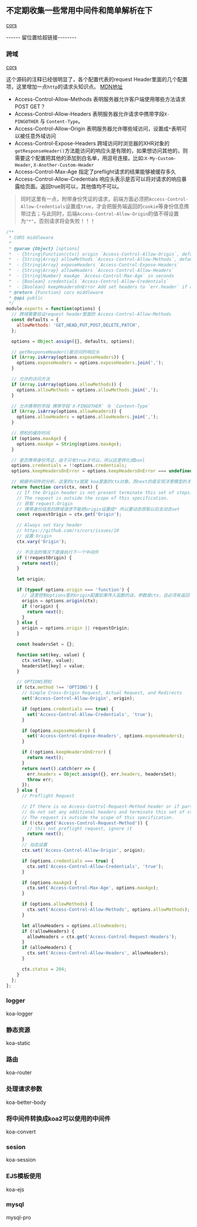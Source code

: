 ## 不定期收集一些常用中间件和简单解析在下


[cors](#跨域)

------ 留位置给超链接--------

### 跨域
[cors](https://github.com/koajs/cors/blob/master/index.js)

这个源码的注释已经很明显了，各个配置代表的request Header里面的几个配置项，这里增加一点`http`的请求头知识点。
[MDN地址](https://developer.mozilla.org/zh-CN/docs/Web/HTTP/Access_control_CORS)

* Access-Control-Allow-Methods  表明服务器允许客户端使用哪些方法请求 POST GET？
* Access-Control-Allow-Headers  表明服务器允许请求中携带字段`X-PINGOTHER` 与 `Content-Type`。
* Access-Control-Allow-Origin   表明服务器允许哪些域访问，设置成`*`表明可以被任意外域访问
* Access-Control-Expose-Headers 跨域访问时浏览器的XHR对象的`getResponseHeader()`方法能访问的响应头是有限的，如果想访问其他的，则需要这个配置把其他的添加到白名单，用逗号连接。比如:`X-My-Custom-Header`, `X-Another-Custom-Header`
* Access-Control-Max-Age        指定了preflight请求的结果能够被缓存多久
* Access-Control-Allow-Credentials  响应头表示是否可以将对请求的响应暴露给页面。返回true则可以，其他值均不可以。

> 同时这里有一点，附带身份凭证的请求，前端方面必须把`Access-Control-Allow-Credentials`设置成`true`，才会把服务端返回的`cookie`等身份信息携带过去；与此同时，后端`Access-Control-Allow-Origin`的值不得设置为`"*"`，否则请求将会失败！！！

```js
/**
 * CORS middleware
 *
 * @param {Object} [options]
 *  - {String|Function(ctx)} origin `Access-Control-Allow-Origin`, default is request Origin header
 *  - {String|Array} allowMethods `Access-Control-Allow-Methods`, default is 'GET,HEAD,PUT,POST,DELETE,PATCH'
 *  - {String|Array} exposeHeaders `Access-Control-Expose-Headers`
 *  - {String|Array} allowHeaders `Access-Control-Allow-Headers`
 *  - {String|Number} maxAge `Access-Control-Max-Age` in seconds
 *  - {Boolean} credentials `Access-Control-Allow-Credentials`
 *  - {Boolean} keepHeadersOnError Add set headers to `err.header` if an error is thrown
 * @return {Function} cors middleware
 * @api public
 */
module.exports = function(options) {
  // 跨域需要验证request header里面的 Access-Control-Allow-Methods
  const defaults = {
    allowMethods: 'GET,HEAD,PUT,POST,DELETE,PATCH',
  };

  options = Object.assign({}, defaults, options);

  // getResponseHeader()能访问的响应头
  if (Array.isArray(options.exposeHeaders)) {
    options.exposeHeaders = options.exposeHeaders.join(',');
  }

  // 允许的访问方法
  if (Array.isArray(options.allowMethods)) {
    options.allowMethods = options.allowMethods.join(',');
  }

  // 允许携带的字段 携带字段`X-PINGOTHER` 与 `Content-Type`
  if (Array.isArray(options.allowHeaders)) {
    options.allowHeaders = options.allowHeaders.join(',');
  }

  // 预检的缓存时间
  if (options.maxAge) {
    options.maxAge = String(options.maxAge);
  }

  // 是否携带身份凭证，由于只有true才可以，所以这里转化成bool
  options.credentials = !!options.credentials;
  options.keepHeadersOnError = options.keepHeadersOnError === undefined || !!options.keepHeadersOnError;

  // 根据中间件的分析，这里的ctx就是 koa里面的ctx对象。而next的是实现洋葱模型的关键
  return function cors(ctx, next) {
    // If the Origin header is not present terminate this set of steps.
    // The request is outside the scope of this specification.
    // 获取 request.Origin
    // 携带身份信息的跨域请求不能把origin设置成* 所以要动态获取以后去动态set
    const requestOrigin = ctx.get('Origin');

    // Always set Vary header
    // https://github.com/rs/cors/issues/10
    // 设置 Origin
    ctx.vary('Origin');

    // 不合法的情况下直接执行下一个中间件
    if (!requestOrigin) {
      return next();
    }

    let origin;

    if (typeof options.origin === 'function') {
      // 这里控制options里的origin配置如果传入函数的话，参数是ctx，且必须有返回
      origin = options.origin(ctx);
      if (!origin) {
        return next();
      }
    } else {
      origin = options.origin || requestOrigin;
    }

    const headersSet = {};

    function set(key, value) {
      ctx.set(key, value);
      headersSet[key] = value;
    }

    // OPTIONS预检
    if (ctx.method !== 'OPTIONS') {
      // Simple Cross-Origin Request, Actual Request, and Redirects
      set('Access-Control-Allow-Origin', origin);

      if (options.credentials === true) {
        set('Access-Control-Allow-Credentials', 'true');
      }

      if (options.exposeHeaders) {
        set('Access-Control-Expose-Headers', options.exposeHeaders);
      }

      if (!options.keepHeadersOnError) {
        return next();
      }
      return next().catch(err => {
        err.headers = Object.assign({}, err.headers, headersSet);
        throw err;
      });
    } else {
      // Preflight Request

      // If there is no Access-Control-Request-Method header or if parsing failed,
      // do not set any additional headers and terminate this set of steps.
      // The request is outside the scope of this specification.
      if (!ctx.get('Access-Control-Request-Method')) {
        // this not preflight request, ignore it
        return next();
      }
      // 动态设置
      ctx.set('Access-Control-Allow-Origin', origin);

      if (options.credentials === true) {
        ctx.set('Access-Control-Allow-Credentials', 'true');
      }

      if (options.maxAge) {
        ctx.set('Access-Control-Max-Age', options.maxAge);
      }

      if (options.allowMethods) {
        ctx.set('Access-Control-Allow-Methods', options.allowMethods);
      }

      let allowHeaders = options.allowHeaders;
      if (!allowHeaders) {
        allowHeaders = ctx.get('Access-Control-Request-Headers');
      }
      if (allowHeaders) {
        ctx.set('Access-Control-Allow-Headers', allowHeaders);
      }

      ctx.status = 204;
    }
  };
};
```

### logger
koa-logger

### 静态资源
koa-static

### 路由
koa-router

### 处理请求参数
koa-better-body

### 将中间件转换成koa2可以使用的中间件
koa-convert

### sesion
koa-session

### EJS模板使用
koa-ejs

### mysql
mysql-pro